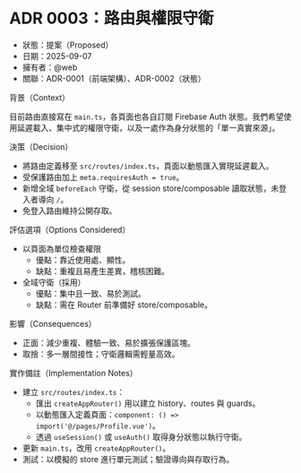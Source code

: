 # ADR 0003：路由與權限守衛

- 狀態：提案（Proposed）
- 日期：2025-09-07
- 擁有者：@web
- 關聯：ADR-0001（前端架構）、ADR-0002（狀態）

背景（Context）

目前路由直接寫在 `main.ts`，各頁面也各自訂閱 Firebase Auth 狀態。我們希望使用延遲載入、集中式的權限守衛，以及一處作為身分狀態的「單一真實來源」。

決策（Decision）

- 將路由定義移至 `src/routes/index.ts`，頁面以動態匯入實現延遲載入。
- 受保護路由加上 `meta.requiresAuth = true`。
- 新增全域 `beforeEach` 守衛，從 session store/composable 讀取狀態，未登入者導向 `/`。
- 免登入路由維持公開存取。

評估選項（Options Considered）

- 以頁面為單位檢查權限
  - 優點：靠近使用處、顯性。
  - 缺點：重複且易產生差異，稽核困難。
- 全域守衛（採用）
  - 優點：集中且一致、易於測試。
  - 缺點：需在 Router 前準備好 store/composable。

影響（Consequences）

- 正面：減少重複、體驗一致、易於擴張保護區塊。
- 取捨：多一層間接性；守衛邏輯需輕量高效。

實作備註（Implementation Notes）

- 建立 `src/routes/index.ts`：
  - 匯出 `createAppRouter()` 用以建立 history、routes 與 guards。
  - 以動態匯入定義頁面：`component: () => import('@/pages/Profile.vue')`。
  - 透過 `useSession()` 或 `useAuth()` 取得身分狀態以執行守衛。
- 更新 `main.ts`，改用 `createAppRouter()`。
- 測試：以模擬的 store 進行單元測試；驗證導向與存取行為。
